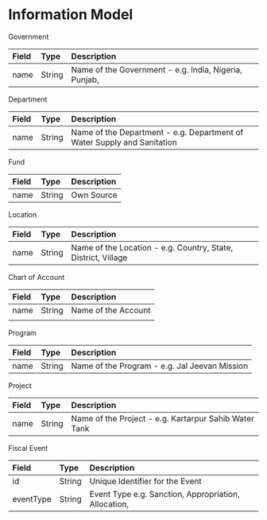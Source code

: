 # Information Model

Government

| Field | Type | Description |
| :--- | :--- | :--- |
| name | String | Name of the Government - e.g. India, Nigeria, Punjab, |

Department

| Field | Type | Description |
| :--- | :--- | :--- |
| name | String | Name of the Department - e.g. Department of Water Supply and Sanitation |

Fund

| Field | Type | Description |
| :--- | :--- | :--- |
| name | String | Own Source |

Location

| Field | Type | Description |
| :--- | :--- | :--- |
| name | String | Name of the Location - e.g. Country, State, District, Village |

Chart of Account

| Field | Type | Description |
| :--- | :--- | :--- |
| name | String | Name of the Account |
|  |  |  |

Program

| Field | Type | Description |
| :--- | :--- | :--- |
| name | String | Name of the Program - e.g. Jal Jeevan Mission |

Project

| Field | Type | Description |
| :--- | :--- | :--- |
| name | String | Name of the Project - e.g. Kartarpur Sahib Water Tank |

Fiscal Event

| Field | Type | Description |
| :--- | :--- | :--- |
| id | String | Unique Identifier for the Event |
| eventType | String | Event Type e.g. Sanction, Appropriation, Allocation, |


